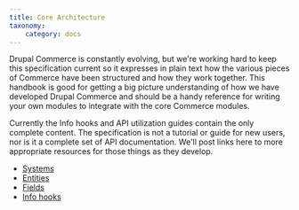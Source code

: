 ```yaml
---
title: Core Architecture
taxonomy:
    category: docs
---
```


Drupal Commerce is constantly evolving, but we're working hard to keep this specification current so it expresses in plain text how the various pieces of Commerce have been structured and how they work together.  This handbook is good for getting a big picture understanding of how we have developed Drupal Commerce and should be a handy reference for writing your own modules to integrate with the core Commerce modules.

Currently the Info hooks and API utilization guides contain the only complete content.  The specification is not a tutorial or guide for new users, nor is it a complete set of API documentation.  We'll post links here to more appropriate resources for those things as they develop.



<ul>
<li><a href="https://drupalcommerce.org/developer-guide/core-architecture/systems">Systems</a></li>
<li><a href="https://drupalcommerce.org/developer-guide/core-architecture/entities">Entities</a></li>
<li><a href="https://drupalcommerce.org/developer-guide/core-architecture/fields">Fields</a></li>
<li><a href="https://drupalcommerce.org/developer-guide/core-architecture/info-hooks">Info hooks</a></li>

</ul>